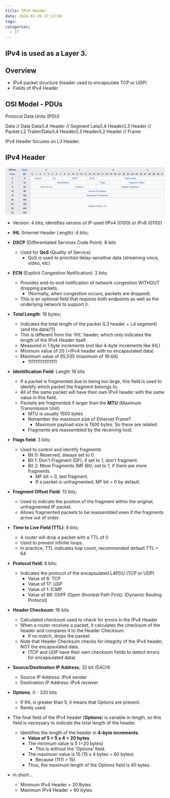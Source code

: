 ```yaml
---
title: IPv4 Header
date: 2024-02-26 17:13:04
tags: 
categories:
  - IT
---
```

## IPv4 is used as a Layer 3.

## Overview
- IPv4 packet structure (header used to encapsulate TCP or UDP)
- Fields of IPv4 Header


## OSI Model - PDUs

Protocol Data Units (PDU) 

Data                                               // Data
Data/L4 Header                                     // Segment
Lata/L4 Header/L3 Header                           // Packet
L2 Trailer/Data/L4 Header/L3 Header/L2 Header      // Frame

IPv4 Header focuses on L3 Header.


## IPv4 Header
![](../../images/Pasted%20image%2020240226172913.png)
- Version: 4 bits; identifies version of IP used (IPv4 (0100) or IPv6 (0110))
- **IHL** (Internet Header Length): 4 bits;
- **DSCP** (Differentiated Services Code Point): 6 bits
	- Used for **QoS** (Quality of Service)
		- QoS is used to prioritize delay-sensitive data (streaming voice, video, etc) 
- **ECN** (Explicit Congestion Notification): 2 bits; 
	- Provides end-to-end notification of network congestion WITHOUT dropping packets.
		- (Normally, when congestion occurs, packets are dropped). 
	- This is an optional field that requires both endpoints as well as the underlying network to support it.
- **Total Length**: 16 bytes; 
	- Indicates the total length of the packet (L3 header + L4 segment) (and the data(?))
	- This is different from the 'IHL' header, which only indicates the length of the IPv4 Header itself. 
	- Measured in 1 byte increments (not like 4-byte increments like IHL)
	- Minimum value of 20 (=IPv4 header with no encapsulated data)
	- Maximum value of 65,535 (maximum of 16-bit)
		- 1111111111111111
- **Identification Field**: Length 16 bits
	- If a packet is fragmented due to being too large, this field is used to identify which packet the fragment belongs to.
	- All of the same packet will have their own IPv4 header with the same value in this field.
	- Packets are fragmented if larger than the **MTU** (Maximum Transmission Unit)
		- MTU is usually 1500 bytes
		- Remember the maximum size of Ethernet Frame? 
			- Maximum payload size is 1500 bytes. So these are related.
		- Fragments are reassembled by the receiving host. 
- **Flags field**: 3 bits;
	- Used to control and identify fragments
		- Bit 0: Reserved, always set to 0
		- Bit 1: Don't Fragment (DF); if set to 1, don't fragment.
		- Bit 2: More Fragments (MF Bit); set to 1, if there are more fragments.
			- MF bit = 0, last fragment.
			- If a packet is unfragmented, MF bit = 0 by default.
- **Fragment Offset Field**: 13 bits; 
	- Used to indicate the position of the fragment within the original, unfragmented IP packet.
	- Allows fragmented packets to be reassembled even if the fragments arrive out of order.
- **Time to Live Field (TTL)**: 8 bits;
	- A router will drop a packet with a TTL of 0
	- Used to prevent infinite loops.
	- In practice, TTL indicates hop count; recommended default TTL = 64
- **Protocol field**: 8 bits;
	- Indicates the protocol of the encapsulated L4PDU (TCP or UDP)
		- Value of 6: TCP
		- Value of 17: UDP
		- Value of 1: ICMP 
		- Value of 89: OSPF (Open Shortest Path First): (Dynamic Routing Protocol)
- **Header Checksum**: 16 bits
	- Calculated checksum used to check for errors in the IPv4 Header
	- When a router receives a packet, it calculates the checksum of the header and compares it to the Header Checksum.
		- If no match, drops the packet.
	- Note that Header Checksum checks for integrity of the IPv4 header, NOT the encapsulated data.
		- (TCP and UDP have their own checksum fields to detect errors for encapsulated data)
- **Source/Destination IP Address**; 32 bit (EACH)
	- Source IP Address: IPv4 sender
	- Destination IP Address: IPv4 reciever
- **Options**; 0 - 320 bits
	- If IHL is greater than 5, it means that Options are present. 
	- Rarely used.

- The final field of the IPv4 header (**Options**) is variable in length, so this field is necessary to indicate the total length of the header.
	- Identifies the length of the header in **4-byte increments**. 
		- **Value of 5 = 5 x 4 = 20 bytes**
		- The minimum value is 5 (=20 bytes)
			- This is without the 'Options' field. 
		- The maximum value is 15 (15 x 4 bytes = 60 bytes)
			- Because (1111 = 15)
		- Thus, the maximum length of the Options field is 40 bytes.
- In short...
	- Minimum IPv4 Header = 20 Bytes 
	- Maximum IPv4 Header = 60 bytes

